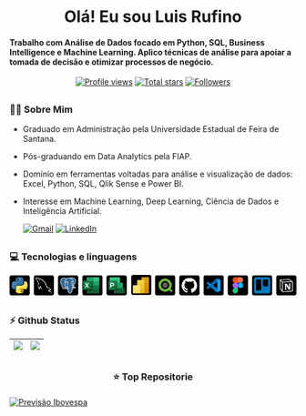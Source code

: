 


</h1>
<h1 align="center">Olá! Eu sou Luis Rufino</h1>

<h4 align="left">Trabalho com Análise de Dados focado em Python, SQL, Business Intelligence e Machine Learning. Aplico técnicas de análise para apoiar a tomada de decisão e otimizar processos de negócio.</h4>

 <div align="center">
<a href="https://github.com/luishrufino">
  <img width="162px" 
       src="https://komarev.com/ghpvc/?username=luishrufino&label=Profile%20views&color=318CE7&style=for-the-badge" 
       alt="Profile views" /></a>
<a href="https://api.github-star-counter.workers.dev/user/luishrufino">
  <img width="115px" 
       alt="Total stars" 
       title="Total stars on GitHub" 
       src="https://custom-icon-badges.herokuapp.com/badge/dynamic/json?logo=star&color=318CE7&labelColor=505050&label=Stars&style=for-the-badge&query=%24.stars&url=https://api.github-star-counter.workers.dev/user/luishrufino" /></a>
<a href="https://github.com/JoshuaThadi?tab=followers">
  <img width="147px" 
       alt="Followers" 
       title="Follow me on GitHub" 
       src="https://custom-icon-badges.herokuapp.com/github/followers/luishrufino?color=318CE7&labelColor=505050&style=for-the-badge&logo=person-add&label=Followers&logoColor=white" /></a>
 </div>

##

<!-- sobre mim -->
### 👨‍💻 Sobre Mim

<!--<p align="left"> <a href="https://twitter.com/" target="blank"><img src="https://img.shields.io/twitter/follow/?logo=twitter&style=for-the-badge" alt="" /></a> </p>
<div align="left">-->

- Graduado em Administração pela Universidade Estadual de Feira de Santana.</br>
- Pós-graduando em Data Analytics pela FIAP.</br>
- Domínio em ferramentas voltadas para análise e visualização de dados: Excel, Python, SQL, Qlik Sense e Power BI.</br>
- Interesse em Machine Learning, Deep Learning, Ciência de Dados e Inteligência Artificial.</br> <div align="left"> 


  <a href="mailto:hdluishd@gmail.com"><img src="https://img.shields.io/badge/Gmail-333333?style=for-the-badge&logo=gmail&logoColor=red" alt="Gmail" /></a> 
  <a href="https://www.linkedin.com/in/luis-henrique-rufino-2341901b2/" target="_blank"><img src="https://img.shields.io/badge/Linkedin-0077B5?style=for-the-badge&logo=linkedin&logoColor=white" alt="LinkedIn" /></a>

##

### 💻 Tecnologias e linguagens

<div align="center">
  <img src="https://github.com/luishrufino/luishrufino/blob/main/Group%203.png" />
</div>

##

### ⚡ Github Status

<div align="center">

![](http://github-profile-summary-cards.vercel.app/api/cards/profile-details?username=luishrufino&theme=city_lights) | ![](http://github-profile-summary-cards.vercel.app/api/cards/repos-per-language?username=luishrufino&theme=city_lights) |
 | :-: | :-: |

##


### ⭐️ Top Repositorie
  <div style="display: flex; flex-wrap: wrap; justify-content: start; gap: 15px; margin-top: 20px;">
    <!-- Repositório Previsão Ibovespa -->
    <a href="https://github.com/luishrufino/previsao_ibovespa">
      <img width="400" src="https://github-readme-stats.vercel.app/api/pin/?username=luishrufino&repo=previsao_ibovespa&theme=light&title_color=000000&icon_color=000000&text_color=000000&bg_color=ffffff" alt="Previsão Ibovespa"/>
    </a>
   
</div>
  
</div>
